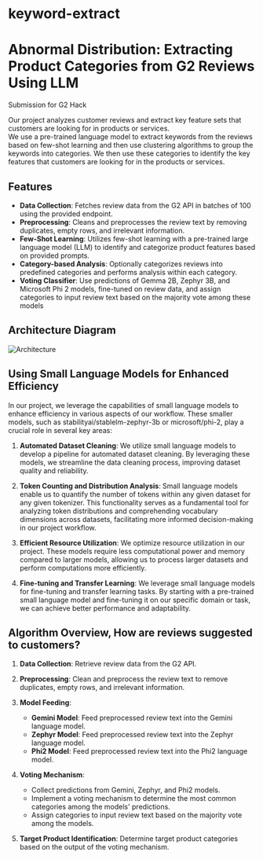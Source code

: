# keyword-extract
# Abnormal Distribution: Extracting Product Categories from G2 Reviews Using LLM

Submission for G2 Hack

Our project analyzes customer reviews and extract key feature sets that customers are looking for in products or services. <br/> We use a pre-trained language model to extract keywords from the reviews based on few-shot learning and then use clustering algorithms to group the keywords into categories. We then use these categories to identify the key features that customers are looking for in the products or services.

## Features

- **Data Collection**: Fetches review data from the G2 API in batches of 100 using the provided endpoint.
- **Preprocessing**: Cleans and preprocesses the review text by removing duplicates, empty rows, and irrelevant information.
- **Few-Shot Learning**: Utilizes few-shot learning with a pre-trained large language model (LLM) to identify and categorize product features based on provided prompts.
- **Category-based Analysis**: Optionally categorizes reviews into predefined categories and performs analysis within each category.
- **Voting Classifier**: Use predictions of Gemma 2B, Zephyr 3B, and Microsoft Phi 2 models, fine-tuned on review data, and assign categories to input review text based on the majority vote among these models

## Architecture Diagram
![Architecture](https://github.com/anirudhlakhotia/keyword-extract/assets/52605103/85774fb3-79dd-48eb-ba48-8721a73de559)

## Using Small Language Models for Enhanced Efficiency

In our project, we leverage the capabilities of small language models to enhance efficiency in various aspects of our workflow. These smaller models, such as stabilityai/stablelm-zephyr-3b or microsoft/phi-2, play a crucial role in several key areas:

1. **Automated Dataset Cleaning**: We utilize small language models to develop a pipeline for automated dataset cleaning. By leveraging these models, we streamline the data cleaning process, improving dataset quality and reliability.

2. **Token Counting and Distribution Analysis**: Small language models enable us to quantify the number of tokens within any given dataset for any given tokenizer. This functionality serves as a fundamental tool for analyzing token distributions and comprehending vocabulary dimensions across datasets, facilitating more informed decision-making in our project workflow.

3. **Efficient Resource Utilization**: We optimize resource utilization in our project. These models require less computational power and memory compared to larger models, allowing us to process larger datasets and perform computations more efficiently.

4. **Fine-tuning and Transfer Learning**: We leverage small language models for fine-tuning and transfer learning tasks. By starting with a pre-trained small language model and fine-tuning it on our specific domain or task, we can achieve better performance and adaptability.

## Algorithm Overview, How are reviews suggested to customers?

1. **Data Collection**: Retrieve review data from the G2 API.

2. **Preprocessing**: Clean and preprocess the review text to remove duplicates, empty rows, and irrelevant information.

3. **Model Feeding**:
   - **Gemini Model**: Feed preprocessed review text into the Gemini language model.
   - **Zephyr Model**: Feed preprocessed review text into the Zephyr language model.
   - **Phi2 Model**: Feed preprocessed review text into the Phi2 language model.

4. **Voting Mechanism**:
   - Collect predictions from Gemini, Zephyr, and Phi2 models.
   - Implement a voting mechanism to determine the most common categories among the models' predictions.
   - Assign categories to input review text based on the majority vote among the models.

5. **Target Product Identification**: Determine target product categories based on the output of the voting mechanism.

